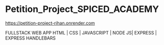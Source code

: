# Petition_Project_SPICED_ACADEMY

https://petition-project-rihan.onrender.com

FULLSTACK WEB APP 
HTML | CSS | JAVASCRIPT | NODE JS| EXPRESS | EXPRESS HANDLEBARS 
